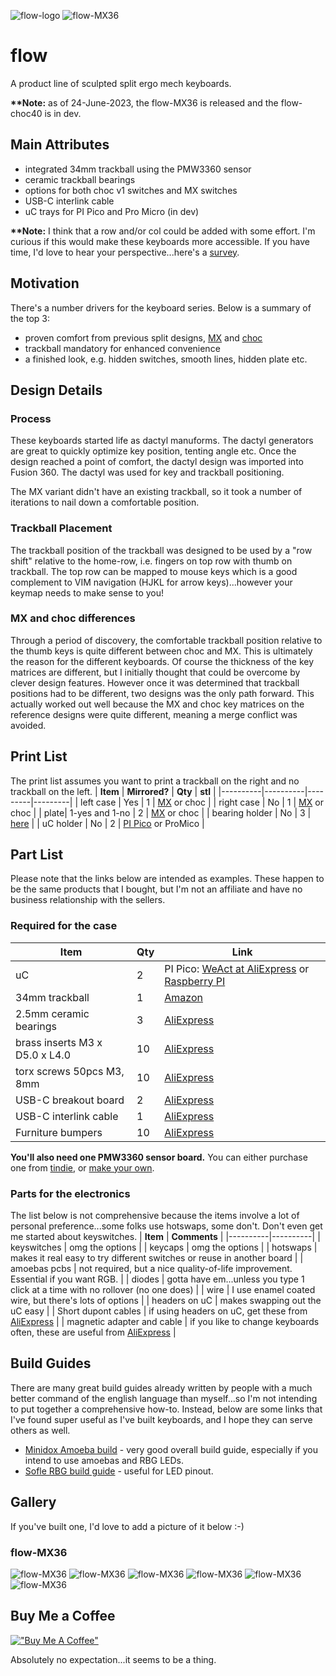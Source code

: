 ![flow-logo](https://raw.githubusercontent.com/jsallan/flow/main/images/flow_logo.png) 
![flow-MX36](https://raw.githubusercontent.com/jsallan/flow/main/images/MX36/20230623_180005~2.jpg) 

# flow
A product line of sculpted split ergo mech keyboards.

**\*\*Note:** as of 24-June-2023, the flow-MX36 is released and the flow-choc40 is in dev.
## Main Attributes
- integrated 34mm trackball using the PMW3360 sensor
- ceramic trackball bearings
- options for both choc v1 switches and MX switches
- USB-C interlink cable
- uC trays for PI Pico and Pro Micro (in dev)

**\*\*Note:** I think that a row and/or col could be added with some effort. I'm curious if this would make these keyboards more accessible. If you have time, I'd love to hear your perspective...here's a [survey](https://www.surveymonkey.com/r/B2MHMTC).
## Motivation
There's a number drivers for the keyboard series. Below is a summary of the top 3:
- proven comfort from previous split designs, [MX](https://www.thingiverse.com/thing:5404852) and [choc](https://github.com/jsallan/trinidox)
- trackball mandatory for enhanced convenience
- a finished look, e.g. hidden switches, smooth lines, hidden plate etc.

## Design Details
### Process
These keyboards started life as dactyl manuforms. The dactyl generators are great to quickly optimize key position, tenting angle etc. Once the design reached a point of comfort, the dactyl design was imported into Fusion 360. The dactyl was used for key and trackball positioning. 

The MX variant didn't have an existing trackball, so it took a number of iterations to nail down a comfortable position.
### Trackball Placement
The trackball position of the trackball was designed to be used by a "row shift" relative to the home-row, i.e. fingers on top row with thumb on trackball. The top row can be mapped to mouse keys which is a good complement to VIM navigation (HJKL for arrow keys)...however your keymap needs to make sense to you!

### MX and choc differences
Through a period of discovery, the comfortable trackball position relative to the thumb keys is quite different between choc and MX. This is ultimately the reason for the different keyboards. Of course the thickness of the key matrices are different, but I initially thought that could be overcome by clever design features. However once it was determined that trackball positions had to be different, two designs was the only path forward. This actually worked out well because the MX and choc key matrices on the reference designs were quite different, meaning a merge conflict was avoided.

## Print List
The print list assumes you want to print a trackball on the right and no trackball on the left.
| **Item** | **Mirrored?** | **Qty** | **stl** |
|----------|----------|---------|---------|
| left case | Yes | 1 | [MX](https://github.com/jsallan/flow/blob/main/stl/MX36/MX36%20std.stl) or choc |
| right case | No | 1 | [MX](https://github.com/jsallan/flow/blob/main/stl/MX36/MX36%20tball.stl) or choc |
| plate| 1-yes and 1-no  | 2 | [MX](https://github.com/jsallan/flow/blob/main/stl/MX36/MX36%20plate.stl) or choc |
| bearing holder | No | 3 | [here](https://github.com/jsallan/trinidox/blob/main/stl/tball_bearing_holder%20v14.stl) |
| uC holder | No | 2 | [PI Pico](https://github.com/jsallan/uC-trays/blob/main/models/PI%20PIco/PI%20Pico%20tray.stl) or ProMico |

## Part List
Please note that the links below are intended as examples. These happen to be the same products that I bought, but I'm not an affiliate and have no business relationship with the sellers.
### Required for the case
| **Item** | **Qty** | **Link** |
|----------|----------|----------|
| uC | 2 | PI Pico: [WeAct at AliExpress](https://www.aliexpress.com/item/1005003708090298.html) or [Raspberry PI](https://www.raspberrypi.com/products/raspberry-pi-pico/)|
| 34mm trackball | 1 | [Amazon](https://www.amazon.ca/Perixx-PERIPRO-303-1-34-Inches-Trackball/dp/B08DD7ZDTG?ref_=ast_sto_dp&th=1&psc=1) |
| 2.5mm ceramic bearings | 3 | [AliExpress](https://www.aliexpress.com/item/4000829130283.html) |
| brass inserts M3 x D5.0 x L4.0 | 10 | [AliExpress](https://www.aliexpress.com/item/1005002526998853.html) |
| torx screws 50pcs M3, 8mm | 10 | [AliExpress](https://www.aliexpress.com/item/1005002369233576.html) |
| USB-C breakout board | 2 | [AliExpress](https://www.aliexpress.com/item/1005003245060475.html) | 
| USB-C interlink cable | 1 | [AliExpress](https://www.aliexpress.com/item/1005002811739151.html) |
| Furniture bumpers | 10 | [AliExpress](https://www.aliexpress.com/item/1005003044229837.html) |

**You'll also need one PMW3360 sensor board.** You can either purchase one from [tindie](https://www.tindie.com/products/jkicklighter/pmw3360-motion-sensor/), or [make your own](https://github.com/Ariamelon/Ogen).  

### Parts for the electronics
The list below is not comprehensive because the items involve a lot of personal preference...some folks use hotswaps, some don't. Don't even get me started about keyswitches.
| **Item** | **Comments** |
|----------|----------|
| keyswitches | omg the options |
| keycaps | omg the options |
| hotswaps | makes it real easy to try different switches or reuse in another board |
| amoebas pcbs | not required, but a nice quality-of-life improvement. Essential if you want RGB. |
| diodes | gotta have em...unless you type 1 click at a time with no rollover (no one does) |
| wire | I use enamel coated wire, but there's lots of options |
| headers on uC | makes swapping out the uC easy |
| Short dupont cables | if using headers on uC, get these from [AliExpress](https://www.aliexpress.com/item/4000203371860.html) |
| magnetic adapter and cable | if you like to change keyboards often, these are useful from [AliExpress](https://www.aliexpress.com/item/1005002356514892.html) |

## Build Guides
There are many great build guides already written by people with a much better command of the english language than myself...so I'm not intending to put together a comprehensive how-to. Instead, below are some links that I've found super useful as I've built keyboards, and I hope they can serve others as well.
- [Minidox Amoeba build](https://www.dlford.io/keyboard-build-guide-per-key-rgb-leds/) - very good overall build guide, especially if you intend to use amoebas and RBG LEDs.
- [Sofle RBG build guide](https://josefadamcik.github.io/SofleKeyboard/build_guide_rgb.html) - useful for LED pinout.

## Gallery
If you've built one, I'd love to add a picture of it below :-)
### flow-MX36
![flow-MX36](https://raw.githubusercontent.com/jsallan/flow/main/images/MX36/20230623_180352.jpg) 
![flow-MX36](https://raw.githubusercontent.com/jsallan/flow/main/images/MX36/20230623_180442.jpg) 
![flow-MX36](https://raw.githubusercontent.com/jsallan/flow/main/images/MX36/20230623_180524.jpg) 
![flow-MX36](https://raw.githubusercontent.com/jsallan/flow/main/images/MX36/20230623_180551.jpg) 
![flow-MX36](https://raw.githubusercontent.com/jsallan/flow/main/images/MX36/20230623_180608.jpg) 
![flow-MX36](https://raw.githubusercontent.com/jsallan/flow/main/images/MX36/20230623_180624.jpg) 


## Buy Me a Coffee
[!["Buy Me A Coffee"](https://www.buymeacoffee.com/assets/img/custom_images/orange_img.png)](https://bmc.link/jsallan)

Absolutely no expectation...it seems to be a thing.